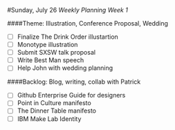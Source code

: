 #Sunday, July 26
*Weekly Planning Week 1*

####Theme: Illustration, Conference Proposal, Wedding
* [ ] Finalize The Drink Order illustartion
* [ ] Monotype illustration
* [ ] Submit SXSW talk proposal
* [ ] Write Best Man speech
* [ ] Help John with wedding planning

####Backlog: Blog, writing, collab with Patrick

* [ ] Github Enterprise Guide for designers
* [ ] Point in Culture manifesto
* [ ] The Dinner Table manifesto
* [ ] IBM Make Lab Identity